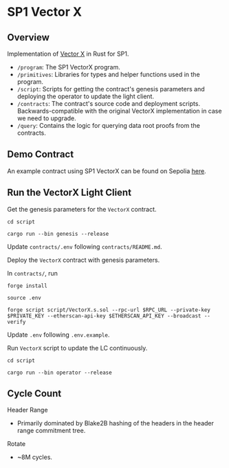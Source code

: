 # SP1 Vector X

## Overview

Implementation of [Vector X](https://github.com/succinctlabs/vectorx) in Rust for SP1.

- `/program`: The SP1 VectorX program.
- `/primitives`: Libraries for types and helper functions used in the program.
- `/script`: Scripts for getting the contract's genesis parameters and deploying the operator to 
    update the light client.
- `/contracts`: The contract's source code and deployment scripts. Backwards-compatible with the
    original VectorX implementation in case we need to upgrade.
- `/query`: Contains the logic for querying data root proofs from the contracts.

## Demo Contract

An example contract using SP1 VectorX can be found on Sepolia [here](https://sepolia.etherscan.io/address/0x745B0a27F125Faa85BBe743f918c3741E2832236).

## Run the VectorX Light Client

Get the genesis parameters for the `VectorX` contract.

```
cd script

cargo run --bin genesis --release
```

Update `contracts/.env` following `contracts/README.md`.

Deploy the `VectorX` contract with genesis parameters.

In `contracts/`, run

```
forge install

source .env

forge script script/VectorX.s.sol --rpc-url $RPC_URL --private-key $PRIVATE_KEY --etherscan-api-key $ETHERSCAN_API_KEY --broadcast --verify
```

Update `.env` following `.env.example`.

Run `VectorX` script to update the LC continuously.


```
cd script

cargo run --bin operator --release
```

## Cycle Count

Header Range
- Primarily dominated by Blake2B hashing of the headers in the header range commitment tree.

Rotate
- ~8M cycles.
